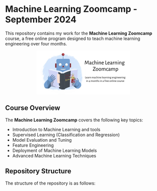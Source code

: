 # Machine Learning Zoomcamp - September 2024

This repository contains my work for the **Machine Learning Zoomcamp** course, a free online program designed to teach machine learning engineering over four months.

<p align="center">
  <img src="https://github.com/erickyegon/MLZoomcamp/blob/main/zoomcamp.jpg" width="300"/>
</p>

## Course Overview

The **Machine Learning Zoomcamp** covers the following key topics:
- Introduction to Machine Learning and tools
- Supervised Learning (Classification and Regression)
- Model Evaluation and Tuning
- Feature Engineering
- Deployment of Machine Learning Models
- Advanced Machine Learning Techniques

## Repository Structure

The structure of the repository is as follows:

